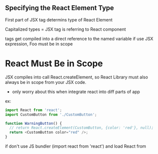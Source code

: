 ## Specifying the React Element Type

First part of JSX tag determins type of React Element

Capitalized types = JSX tag is referring to React component

tags get compiled into a direct reference to the named variable
if use JSX <Foo /> expression, Foo must be in scope

# React Must Be in Scope

JSX compiles into call React.createElement, so React Library must also always be in scope from your JSX code.
 - only worry about this when integrate react into diff parts of app

ex:
```js
import React from 'react';
import CustomButton from './CustomButton';

function WarningButton() {
  // return React.createElement(CustomButton, {color: 'red'}, null);
  return <CustomButton color="red" />;
}

```
if don't use JS bundler (import react from 'react') and load React from <script> tag = it is already in scope as the React Global
